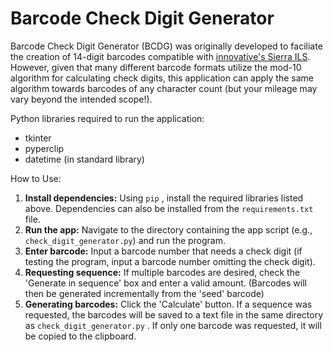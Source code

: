 # Barcode Check Digit Generator

Barcode Check Digit Generator (BCDG) was originally developed to faciliate the creation of 14-digit barcodes compatible with [innovative's Sierra ILS](https://www.iii.com/products/sierra-ils/). However, given that many different barcode formats utilize the mod-10 algorithm for calculating check digits, this application can apply the same algorithm towards barcodes of any character count (but your mileage may vary beyond the intended scope!).

Python libraries required to run the application:
- tkinter
- pyperclip
- datetime (in standard library)

How to Use:

1. **Install dependencies:** Using `pip` , install the required libraries listed above. Dependencies can also be installed from the `requirements.txt` file.
2. **Run the app:** Navigate to the directory containing the app script (e.g., `check_digit_generator.py`) and run the program.
3. **Enter barcode:** Input a barcode number that needs a check digit (if testing the program, input a barcode number omitting the check digit).
4. **Requesting sequence:** If multiple barcodes are desired, check the 'Generate in sequence' box and enter a valid amount. (Barcodes will then be generated incrementally from the 'seed' barcode)
5. **Generating barcodes:** Click the 'Calculate' button. If a sequence was requested, the barcodes will be saved to a text file in the same directory as `check_digit_generator.py` . If only one barcode was requested, it will be copied to the clipboard.
